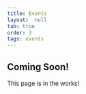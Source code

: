 ```yaml
---
title: Events
layout:  null
tab: true
order: 3
tags: events
---
```



## Coming Soon!

This page is in the works!

